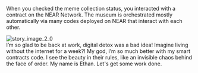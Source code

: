 When you checked the meme collection status, you interacted with a contract on the NEAR Network. The museum is orchestrated mostly automatically via many codes deployed on NEAR that interact with each other.

<Spacer />

<ContentWrapp>
  <div class="imgContainer">
    <img alt="story_image_2_0" src="/images/splash/splash-4.png">
  </div>

  <div class="itemsContainer">
    <div class="item-text">
     I’m so glad to be back at work, digital detox was a bad idea! Imagine living without the internet for a week?! My god, I’m so much better with my smart contracts code. I see the beauty in their rules, like an invisible chaos behind the face of order. My name is Ethan. Let's get some work done.
    </div>
  </div>
</ContentWrapp>